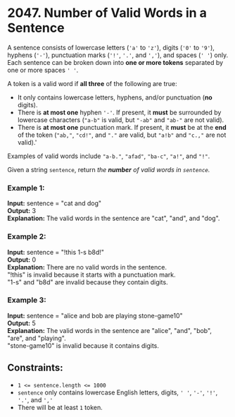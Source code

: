 # 2047. Number of Valid Words in a Sentence

A sentence consists of lowercase letters (`'a'` to `'z'`), digits (`'0'` to `'9'`), hyphens (`'-'`), punctuation marks (`'!'`, `'.'`, and `','`), and spaces (`' '`) only. Each sentence can be broken down into **one or more tokens** separated by one or more spaces `' '`.

A token is a valid word if **all three** of the following are true:

- It only contains lowercase letters, hyphens, and/or punctuation (**no** digits).
- There is **at most one** hyphen `'-'`. If present, it **must** be surrounded by lowercase characters (`"a-b"` is valid, but `"-ab"` and `"ab-"` are not valid).
- There is **at most one** punctuation mark. If present, it **must** be at the **end** of the token (`"ab,"`, `"cd!"`, and `"."` are valid, but `"a!b"` and `"c.,"` are not valid).'

Examples of valid words include `"a-b."`, `"afad"`, `"ba-c"`, `"a!"`, and `"!"`.

Given a string `sentence`, return *the **number** of valid words in `sentence`.*

### Example 1:
**Input:** sentence = "cat and  dog"  
**Output:** 3  
**Explanation:** The valid words in the sentence are "cat", "and", and "dog".

### Example 2:
**Input:** sentence = "!this  1-s b8d!"  
**Output:** 0  
**Explanation:** There are no valid words in the sentence.  
"!this" is invalid because it starts with a punctuation mark.  
"1-s" and "b8d" are invalid because they contain digits.

### Example 3:
**Input:** sentence = "alice and  bob are playing stone-game10"  
**Output:** 5  
**Explanation:** The valid words in the sentence are "alice", "and", "bob", "are", and "playing".  
"stone-game10" is invalid because it contains digits.
 
## Constraints:
- `1 <= sentence.length <= 1000`
- `sentence` only contains lowercase English letters, digits, `' '`, `'-'`, `'!'`, `'.'`, and `','`
- There will be at least `1` token.
